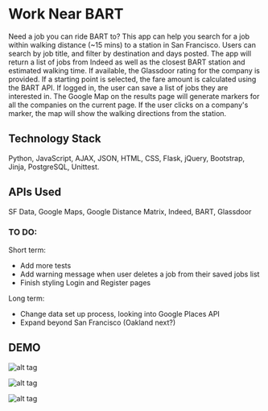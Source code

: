 # Work Near BART

Need a job you can ride BART to? This app can help you search for a job within walking distance (~15 mins) to a station in San Francisco. Users can search by job title, and filter by destination and days posted. The app will return a list of jobs from Indeed as well as the closest BART station and estimated walking time. If available, the Glassdoor rating for the company is provided. If a starting point is selected, the fare amount is calculated using the BART API. If logged in, the user can save a list of jobs they are interested in. The Google Map on the results page will generate markers for all the companies on the current page. If the user clicks on a company's marker, the map will show the walking directions from the station.

## Technology Stack

Python, JavaScript, AJAX, JSON, HTML, CSS, Flask, jQuery, Bootstrap,  Jinja, PostgreSQL, Unittest.

## APIs Used

SF Data, Google Maps, Google Distance Matrix, Indeed, BART, Glassdoor

### TO DO:

Short term:
- Add more tests
- Add warning message when user deletes a job from their saved jobs list
- Finish styling Login and Register pages

Long term:
- Change data set up process, looking into Google Places API
- Expand beyond San Francisco (Oakland next?)

## DEMO

![alt tag](/static/img/demo1.gif)

![alt tag](/static/img/demo2.gif)

![alt tag](/static/img/demo3.gif)